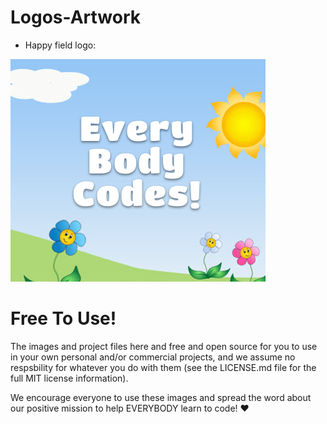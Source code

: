 # Logos-Artwork

- Happy field logo:

<img src="./Happy-Field-Logo/Everybody-Codes-Happy-Field-Logo.png/">



# Free To Use!

The images and project files here and free and open source for you to use in your own personal and/or commercial projects, and we assume no respsbility for whatever you do with them (see the LICENSE.md file for the full MIT license information).

We encourage everyone to use these images and spread the word about our positive mission to help EVERYBODY learn to code! ❤️


